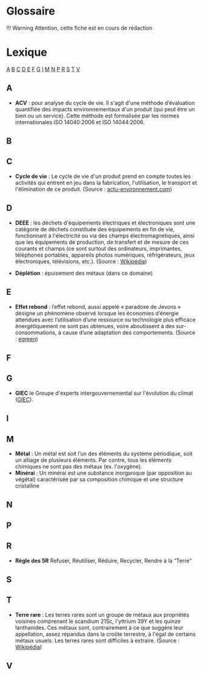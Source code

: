 # Glossaire
!!! Warning
    Attention, cette fiche est en cours de rédaction

# Lexique
[A](#a) [B](#b) [C](#c) [D](#d) [E](#e) [F](#f) [G](#g) [I](#i) [M](#m) [N](#n) [P](#p) [R](#r) [S](#s) [T](#t) [V](#v)

## A
* **ACV** : pour analyse du cycle de vie. Il s'agit d'une méthode d’évaluation quantifiée des impacts environnementaux d'un produit (qui peut être un bien ou un service). Cette méthode est formalisée par les normes internationales ISO 14040:2006 et ISO 14044:2006.

## B

## C
* **Cycle de vie** : Le cycle de vie d'un produit prend en compte toutes les activités qui entrent en jeu dans la fabrication, l'utilisation, le transport et l'élimination de ce produit. (Source : [actu-environnement.com](https://www.actu-environnement.com/ae/dictionnaire_environnement/definition/cycle_de_vie_du_produit.php4))

## D
* **DEEE** : les déchets d'équipements électriques et électroniques sont une catégorie de déchets constituée des équipements en fin de vie, fonctionnant à l'électricité ou via des champs électromagnétiques, ainsi que les équipements de production, de transfert et de mesure de ces courants et champs (ce sont surtout des ordinateurs, imprimantes, téléphones portables, appareils photos numériques, réfrigérateurs, jeux électroniques, télévisions, etc.). (Source : [Wikipédia](https://fr.wikipedia.org/wiki/D%C3%A9chets_d%27%C3%A9quipements_%C3%A9lectriques_et_%C3%A9lectroniques))

* **Déplétion** : épuisement des métaux (dans ce domaine)

## E
* **Effet rebond** : l’effet rebond, aussi appelé « paradoxe de Jevons » désigne un phénomène observé lorsque les économies d’énergie attendues avec l’utilisation d’une ressource ou technologie plus efficace énergétiquement ne sont pas obtenues, voire aboutissent à des sur-consommations, à cause d’une adaptation des comportements. (Source : [egreen](https://www.egreen.fr/post/l-effet-rebond-ou-l-illustration-de-l-impact-du-comportement-sur-la-transition-energetique))


## F

## G
* **GIEC** le Groupe d'experts intergouvernemental sur l'évolution du climat ([GIEC](https://www.ippc.int/fr/)).

## I

## M
* **Métal** : Un métal est soit l’un des éléments du système périodique, soit un alliage de plusieurs éléments. Par contre, tous les éléments chimiques ne sont pas des métaux (ex. l'oxygène).
* **Minérai** : Un minérai est une substance inorganique (par opposition au végétal) caractérisée par sa composition chimique et une structure cristalline
## N

## P

## R
* **Règle des 5R** Refuser, Réutiliser, Réduire, Recycler, Rendre à la “Terre”

## S

## T
* **Terre rare** : Les terres rares sont un groupe de métaux aux propriétés voisines comprenant le scandium 21Sc, l'yttrium 39Y et les quinze lanthanides. Ces métaux sont, contrairement à ce que suggère leur appellation, assez répandus dans la croûte terrestre, à l'égal de certains métaux usuels. Les terres rares sont difficiles à extraire. (Source : [Wikipédia](https://fr.wikipedia.org/wiki/Terre_rare))


## V
